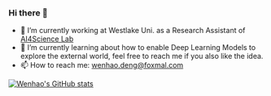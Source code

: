 ### Hi there 👋

- 🫡 I’m currently working at Westlake Uni. as a Research Assistant of [AI4Science Lab](https://github.com/AI4Science-WestlakeU)
- 🌱 I’m currently learning about how to enable Deep Learning Models to explore the external world, feel free to reach me if you also like the idea.
- 📫 How to reach me: wenhao.deng@foxmal.com


<!--
**w3nhao/w3nhao** is a ✨ _special_ ✨ repository because its `README.md` (this file) appears on your GitHub profile.

Here are some ideas to get you started:

- 🔭 I’m currently working on ...
- 🌱 I’m currently learning ...
- 👯 I’m looking to collaborate on ...
- 🤔 I’m looking for help with ...
- 💬 Ask me about ...
- 📫 How to reach me: ...
- 😄 Pronouns: ...
- ⚡ Fun fact: ...
-->

[![Wenhao's GitHub stats](https://github-readme-stats.vercel.app/api?username=w3nhao)](https://github.com/anuraghazra/github-readme-stats)
